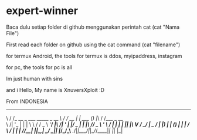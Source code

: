 # expert-winner

Baca dulu setiap folder di github menggunakan perintah cat (cat "Nama File")

First read each folder on github using the cat command (cat "filename")

for termux Android, the tools for termux is ddos, myipaddress, instagram

for pc, the tools for pc is all

Im just human with sins

and i Hello, My name is XnuversXploit :D

From INDONESIA

__  __                              __  __      _       _ _  __  __          
\ \/ /_ __  _   ___   _____ _ __ ___\ \/ /_ __ | | ___ (_) |_\ \/ /___ _ __  
 \  /| '_ \| | | \ \ / / _ \ '__/ __|\  /| '_ \| |/ _ \| | __|\  // _ \ '_ \ 
 /  \| | | | |_| |\ V /  __/ |  \__ \/  \| |_) | | (_) | | |_ /  \  __/ | | |
/_/\_\_| |_|\__,_| \_/ \___|_|  |___/_/\_\ .__/|_|\___/|_|\__/_/\_\___|_| |_|
                                         |_|                                 

